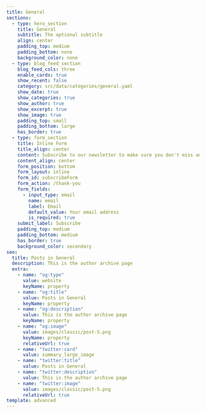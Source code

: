 ```yaml
---
title: General
sections:
  - type: hero_section
    title: General
    subtitle: The optional subtitle
    align: center
    padding_top: medium
    padding_bottom: none
    background_color: none
  - type: blog_feed_section
    blog_feed_cols: three
    enable_cards: true
    show_recent: false
    category: src/data/categories/general.yaml
    show_date: true
    show_categories: true
    show_author: true
    show_excerpt: true
    show_image: true
    padding_top: small
    padding_bottom: large
    has_border: true
  - type: form_section
    title: Inline Form
    title_align: center
    content: Subscribe to our newsletter to make sure you don't miss anything.
    content_align: center
    form_position: bottom
    form_layout: inline
    form_id: subscribeForm
    form_action: /thank-you
    form_fields:
      - input_type: email
        name: email
        label: Email
        default_value: Your email address
        is_required: true
    submit_label: Subscribe
    padding_top: medium
    padding_bottom: medium
    has_border: true
    background_color: secondary
seo:
  title: Posts in General
  description: This is the author archive page
  extra:
    - name: "og:type"
      value: website
      keyName: property
    - name: "og:title"
      value: Posts in General
      keyName: property
    - name: "og:description"
      value: This is the author archive page
      keyName: property
    - name: "og:image"
      value: images/classic/post-5.png
      keyName: property
      relativeUrl: true
    - name: "twitter:card"
      value: summary_large_image
    - name: "twitter:title"
      value: Posts in General
    - name: "twitter:description"
      value: This is the author archive page
    - name: "twitter:image"
      value: images/classic/post-5.png
      relativeUrl: true
template: advanced
---
```

